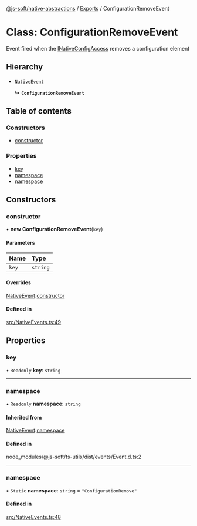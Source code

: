 [@js-soft/native-abstractions](../README.md) / [Exports](../modules.md) / ConfigurationRemoveEvent

# Class: ConfigurationRemoveEvent

Event fired when the [INativeConfigAccess](../interfaces/INativeConfigAccess.md) removes a configuration element

## Hierarchy

-   [`NativeEvent`](NativeEvent.md)

    ↳ **`ConfigurationRemoveEvent`**

## Table of contents

### Constructors

-   [constructor](ConfigurationRemoveEvent.md#constructor)

### Properties

-   [key](ConfigurationRemoveEvent.md#key)
-   [namespace](ConfigurationRemoveEvent.md#namespace)
-   [namespace](ConfigurationRemoveEvent.md#namespace)

## Constructors

### constructor

• **new ConfigurationRemoveEvent**(`key`)

#### Parameters

| Name  | Type     |
| :---- | :------- |
| `key` | `string` |

#### Overrides

[NativeEvent](NativeEvent.md).[constructor](NativeEvent.md#constructor)

#### Defined in

[src/NativeEvents.ts:49](https://github.com/js-soft/ts-native-access/blob/68cf98a/packages/abstractions/src/NativeEvents.ts#L49)

## Properties

### key

• `Readonly` **key**: `string`

---

### namespace

• `Readonly` **namespace**: `string`

#### Inherited from

[NativeEvent](NativeEvent.md).[namespace](NativeEvent.md#namespace)

#### Defined in

node_modules/@js-soft/ts-utils/dist/events/Event.d.ts:2

---

### namespace

▪ `Static` **namespace**: `string` = `"ConfigurationRemove"`

#### Defined in

[src/NativeEvents.ts:48](https://github.com/js-soft/ts-native-access/blob/68cf98a/packages/abstractions/src/NativeEvents.ts#L48)
